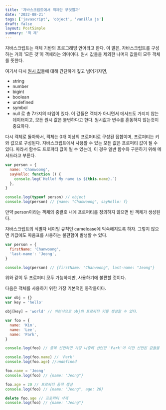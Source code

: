 ```yaml
---
title: '자바스크립트에서 객체란 무엇일까'
date: '2022-08-21'
tags: ['javascript', 'object', 'vanilla js']
draft: false
layout: PostSimple
summary: '객 체'
---
```


자바스크립트는 객체 기반의 프로그래밍 언어라고 한다. 이 말은, 자바스크립트를 구성하는 거의 '모든 것'이 객체라는 의미이다. 원시 값들을 제외한 나머지 값들이 모두 객체를 뜻한다.

여기서 다시 [원시 값](https://developer.mozilla.org/ko/docs/Glossary/Primitive)들에 대해 간단하게 짚고 넘어가자면,

- string
- number
- bigint
- boolean
- undefined
- symbol
- null
  로 총 7가지의 타입이 있다. 이 값들은 객체가 아니면서 메서드도 가지지 않는 데이터이고, 모든 원시 값은 불변하다고 한다. 원시값과 변수를 혼동하지 않는것이 중요하다.

다시 객체로 돌아와서, 객체는 0개 이상의 프로퍼티로 구성된 집합이며, 프로퍼티는 키와 값으로 구성된다. 자바스크립트에서 사용할 수 있는 모든 값은 프로퍼티 값이 될 수 있다. 따라서 함수도 프로퍼티 값이 될 수 있는데, 이 경우 일반 함수와 구분하기 위해 메서드라고 부른다.

```javascript
var person = {
  name: 'Chanwoong',
  sayHello: function () {
    console.log(`Hello! My name is ${this.name}.`)
  },
}

console.log(typeof person) // object
console.log(person) // {name: "Chanwoong", sayHello: f}
```

만약 person이라는 객체의 중괄호 내에 프로퍼티를 정의하지 않으면 빈 객체가 생성된다.

자바스크립트의 식별자 네이밍 규칙인 camelcase에 익숙해지도록 하자. 그렇지 않으면 키값에도 따옴표를 사용하는 불편함이 발생할 수 있다.

```javascript
var person = {
  firstName: 'Chanwoong',
  'last-name': 'Jeong',
}

console.log(person) // {firstName: "Chanwoong", last-name: "Jeong"}
```

위와 같이 두 프로퍼티 모두 가능하지만, 사용하기에 불편할 것이다.

다음은 객체를 사용하기 위한 가장 기본적인 동작들이다.

```javascript
var obj = {}
var key = 'hello'

obj[key] = 'world' // 이런식으로 obj의 프로퍼티 키를 생성할 수 있다.

var foo = {
  name: 'Kim',
  name: 'Lee',
  name: 'Park',
}

console.log(foo) // 중복 선언하면 가장 나중에 선언한 'Park'이 이전 선언된 값들을 덮어쓴다.

console.log(foo.name) // 'Park'
console.log(foo.age) //undefined

foo.name = 'Jeong'
console.log(foo) // {name: "Jeong"}

foo.age = 20 // 프로퍼티 동적 생성
console.log(foo) // {name: "Jeong", age: 20}

delete foo.age // 프로퍼티 삭제
console.log(foo) // {name: "Jeong"}
```
